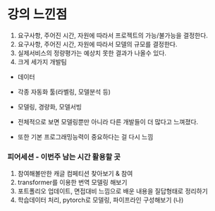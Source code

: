 # 강의 느낀점

1. 요구사항, 주어진 시간, 자원에 따라서 프로젝트의 가능/불가능을 결정한다.
2. 요구사항, 주어진 시간, 자원에 따라서 모델의 규모를 결정한다.
3. 실제서비스의 정량평가는 예상치 못한 결과가 나올수 있다.
4. 크게 세가지 개발팀
  * 데이터
  * 각종 자동화 툴(라벨링, 모델분석 등)
  * 모델링, 경량화, 모델서빙

* 전체적으로 보면 모델링뿐만 아니라 다른 개발들이 더 많다고 느껴졌다.
* 또한 기본 프로그래밍능력이 중요하다는 걸 다시 느낌

### 피어세션 - 이번주 남는 시간 활용할 곳
1. 참여해볼만한 캐글 컴페티션 찾아보기 & 참여
2. transformer를 이용한 번역 모델링 해보기
3. 포트폴리오 업데이트, 면접대비 느낌으로 배운 내용을 질답형태로 정리하기
4. 학습데이터 처리, pytorch로 모델링, 파이프라인 구성해보기 (나)
